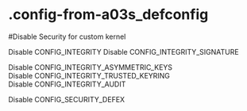 # .config-from-a03s_defconfig
#Disable Security for custom kernel

Disable CONFIG_INTEGRITY
Disable CONFIG_INTEGRITY_SIGNATURE

Disable CONFIG_INTEGRITY_ASYMMETRIC_KEYS  
Disable CONFIG_INTEGRITY_TRUSTED_KEYRING  
Disable CONFIG_INTEGRITY_AUDIT

Disable CONFIG_SECURITY_DEFEX
